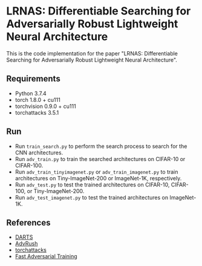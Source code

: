 # LRNAS: Differentiable Searching for Adversarially Robust Lightweight Neural Architecture

This is the code implementation for the paper "LRNAS: Differentiable Searching for Adversarially Robust Lightweight Neural Architecture". 

## Requirements

- Python 3.7.4
- torch 1.8.0 + cu111
- torchvision 0.9.0 + cu111
- torchattacks 3.5.1

## Run

- Run `train_search.py` to perform the search process to search for the CNN architectures.
- Run `adv_train.py` to train the searched architectures on CIFAR-10 or CIFAR-100.
- Run `adv_train_tinyimagenet.py` or `adv_train_imagenet.py` to train architectures on Tiny-ImageNet-200 or ImageNet-1K, respectively.
- Run `adv_test.py` to test the trained architectures on CIFAR-10, CIFAR-100, or Tiny-ImageNet-200. 
- Run `adv_test_imagenet.py` to test the trained architectures on ImageNet-1K.

## References
- [DARTS](https://github.com/quark0/darts)
- [AdvRush](https://github.com/nutellamok/advrush/tree/main)
- [torchattacks](https://github.com/Harry24k/adversarial-attacks-pytorch)
- [Fast Adversarial Training](https://github.com/ByungKwanLee/Super-Fast-Adversarial-Training)

